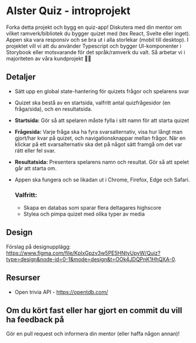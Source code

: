 # Alster Quiz - introprojekt

Forka detta projekt och bygg en quiz-app! Diskutera med din mentor om vilket ramverk/bibliotek du bygger quizet med (tex React, Svelte eller inget). Appen ska vara responsiv och se bra ut i alla storlekar (mobil till desktop). I projektet vill vi att du använder Typescript och bygger UI-komponenter i Storybook eller motsvarande för det språk/ramverk du valt. Så arbetar vi i majoriteten av våra kundprojekt ✌🏼

## Detaljer

- Sätt upp en global state-hantering för quizets frågor och spelarens svar
- Quizet ska bestå av en startsida, valfritt antal quizfrågesidor (en fråga/sida), och en resultatsida.
- **Startsida:** Gör så att spelaren måste fylla i sitt namn för att starta quizet
- **Frågesida:** Varje fråga ska ha fyra svarsalternativ, visa hur långt man gjort/har kvar på quizet, och navigationsknappar mellan frågor. När en klickar på ett svarsalternativ ska det på något sätt framgå om det var rätt eller fel svar.
- **Resultatsida:** Presentera spelarens namn och resultat. Gör så att spelet går att starta om.

- Appen ska fungera och se likadan ut i Chrome, Firefox, Edge och Safari.

  ### Valfritt:

  - Skapa en databas som sparar flera deltagares highscore
  - Stylea och pimpa quizet med olika typer av media

## Design

Förslag på designupplägg: https://www.figma.com/file/KplxGpzv3w5PE5HNtyUpyW/Quiz?type=design&node-id=0-1&mode=design&t=OOk4JDQPnK1HhQXA-0.

## Resurser

- Open trivia API - https://opentdb.com/

## Om du kört fast eller har gjort en commit du vill ha feedback på

Gör en pull request och informera din mentor (eller haffa någon annan)!
